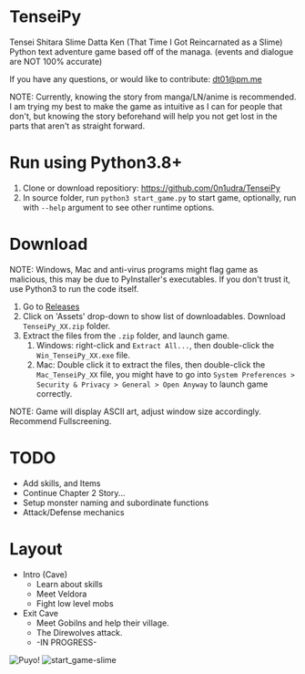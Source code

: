 # TenseiPy

Tensei Shitara Slime Datta Ken (That Time I Got Reincarnated as a Slime)
Python text adventure game based off of the managa. (events and dialogue are NOT 100% accurate)

If you have any questions, or would like to contribute: dt01@pm.me

NOTE: Currently, knowing the story from manga/LN/anime is recommended. I am trying my best to make the game as intuitive as I can for people that don't, but knowing the story beforehand will help you not get lost in the parts that aren't as straight forward.

# Run using Python3.8+
1. Clone or download repositiory: https://github.com/0n1udra/TenseiPy
2. In source folder, run `python3 start_game.py` to start game, optionally, run with `--help` argument to see other runtime options.

# Download
NOTE: Windows, Mac and anti-virus programs might flag game as malicious, this may be due to PyInstaller's executables. If you don't trust it, use Python3 to run the code itself.

1. Go to [Releases](https://github.com/dthomas550/TenseiPy/releases) 
2. Click on 'Assets' drop-down to show list of downloadables. Download `TenseiPy_XX.zip` folder.
3. Extract the files from the `.zip` folder, and launch game.
    1. Windows: right-click and `Extract All...`, then double-click the `Win_TenseiPy_XX.exe` file.
    2. Mac: Double click it to extract the files, then double-click the `Mac_TenseiPy_XX` file, you might have to go into `System Preferences > Security & Privacy > General > Open Anyway` to launch game correctly.

NOTE: Game will display ASCII art, adjust window size accordingly. Recommend Fullscreening.

# TODO
- Add skills, and Items
- Continue Chapter 2 Story...
- Setup monster naming and subordinate functions
- Attack/Defense mechanics


# Layout
- Intro (Cave)
  - Learn about skills
  - Meet Veldora
  - Fight low level mobs
- Exit Cave
  - Meet Gobilns and help their village.
  - The Direwolves attack.
  - -IN PROGRESS-
  
  
![Puyo!](https://vignette.wikia.nocookie.net/tensei-shitara-slime-datta-ken/images/3/34/Rimuru_Slime_Anime.png/revision/latest?cb=20180922214304)
![start_game-slime](https://user-images.githubusercontent.com/15573136/119166325-79386b00-ba2c-11eb-903f-0c515512f9d8.png)
